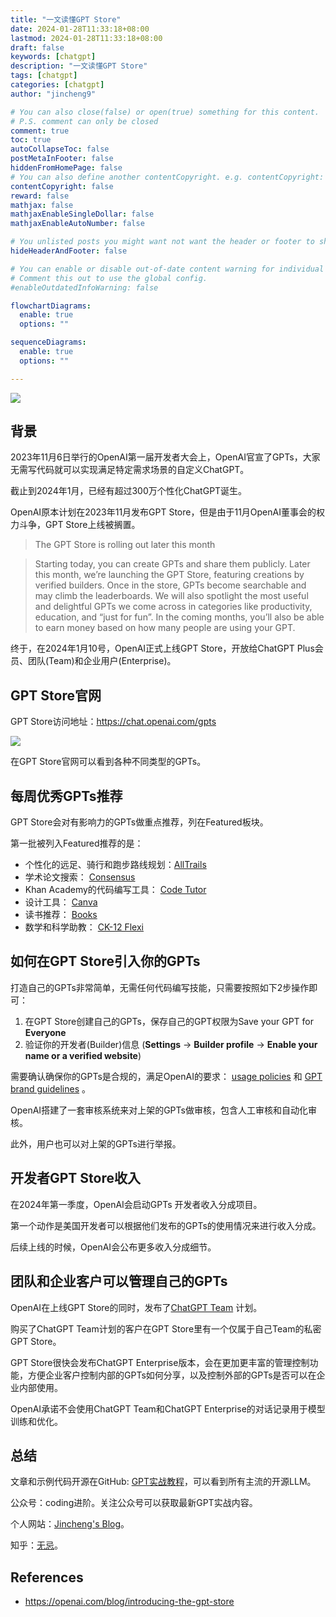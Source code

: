 ```yaml
---
title: "一文读懂GPT Store"
date: 2024-01-28T11:33:18+08:00
lastmod: 2024-01-28T11:33:18+08:00
draft: false
keywords: [chatgpt]
description: "一文读懂GPT Store"
tags: [chatgpt]
categories: [chatgpt]
author: "jincheng9"

# You can also close(false) or open(true) something for this content.
# P.S. comment can only be closed
comment: true
toc: true
autoCollapseToc: false
postMetaInFooter: false
hiddenFromHomePage: false
# You can also define another contentCopyright. e.g. contentCopyright: "This is another copyright."
contentCopyright: false
reward: false
mathjax: false
mathjaxEnableSingleDollar: false
mathjaxEnableAutoNumber: false

# You unlisted posts you might want not want the header or footer to show
hideHeaderAndFooter: false

# You can enable or disable out-of-date content warning for individual post.
# Comment this out to use the global config.
#enableOutdatedInfoWarning: false

flowchartDiagrams:
  enable: true
  options: ""

sequenceDiagrams: 
  enable: true
  options: ""

---
```


![](/img/wechat.png)

## 背景

2023年11月6日举行的OpenAI第一届开发者大会上，OpenAI官宣了GPTs，大家无需写代码就可以实现满足特定需求场景的自定义ChatGPT。

截止到2024年1月，已经有超过300万个性化ChatGPT诞生。

OpenAI原本计划在2023年11月发布GPT Store，但是由于11月OpenAI董事会的权力斗争，GPT Store上线被搁置。

>  The GPT Store is rolling out later this month

>  Starting today, you can create GPTs and share them publicly. Later this month, we’re launching the GPT Store, featuring creations by verified builders. Once in the store, GPTs become searchable and may climb the leaderboards. We will also spotlight the most useful and delightful GPTs we come across in categories like productivity, education, and “just for fun”. In the coming months, you’ll also be able to earn money based on how many people are using your GPT.

终于，在2024年1月10号，OpenAI正式上线GPT Store，开放给ChatGPT Plus会员、团队(Team)和企业用户(Enterprise)。

## GPT Store官网

GPT Store访问地址：https://chat.openai.com/gpts

![](/img/gpt_store.png) 

在GPT Store官网可以看到各种不同类型的GPTs。

## 每周优秀GPTs推荐

GPT Store会对有影响力的GPTs做重点推荐，列在Featured板块。

第一批被列入Featured推荐的是：

- 个性化的远足、骑行和跑步路线规划：[AllTrails](https://chat.openai.com/g/g-KpF6lTka3-alltrails)
- 学术论文搜索： [Consensus](https://chat.openai.com/g/g-bo0FiWLY7-researchgpt)
- Khan Academy的代码编写工具： [Code Tutor](https://chat.openai.com/g/g-HxPrv1p8v-code-tutor-khanmigo-lite)
- 设计工具： [Canva](https://chat.openai.com/g/g-alKfVrz9K-canva)
- 读书推荐： [Books](https://chat.openai.com/g/g-z77yDe7Vu)
- 数学和科学助教： [CK-12 Flexi](https://chat.openai.com/g/g-cEEXd8Dpb-ck-12-flexi) 

## 如何在GPT Store引入你的GPTs

打造自己的GPTs非常简单，无需任何代码编写技能，只需要按照如下2步操作即可：

1. 在GPT Store创建自己的GPTs，保存自己的GPT权限为Save your GPT for **Everyone**
2. 验证你的开发者(Builder)信息 (**Settings** → **Builder profile** → **Enable your name or a verified website**)

需要确认确保你的GPTs是合规的，满足OpenAI的要求： [usage policies](https://openai.com/policies/usage-policies) 和 [GPT brand guidelines](https://openai.com/brand#gpts-in-chatgpt) 。

OpenAI搭建了一套审核系统来对上架的GPTs做审核，包含人工审核和自动化审核。

此外，用户也可以对上架的GPTs进行举报。

## 开发者GPT Store收入

在2024年第一季度，OpenAI会启动GPTs 开发者收入分成项目。

第一个动作是美国开发者可以根据他们发布的GPTs的使用情况来进行收入分成。

后续上线的时候，OpenAI会公布更多收入分成细节。

## 团队和企业客户可以管理自己的GPTs

OpenAI在上线GPT Store的同时，发布了[ChatGPT Team](http://openai.com/chatgpt/team) 计划。

购买了ChatGPT Team计划的客户在GPT Store里有一个仅属于自己Team的私密GPT Store。

GPT Store很快会发布ChatGPT Enterprise版本，会在更加更丰富的管理控制功能，方便企业客户控制内部的GPTs如何分享，以及控制外部的GPTs是否可以在企业内部使用。

OpenAI承诺不会使用ChatGPT Team和ChatGPT Enterprise的对话记录用于模型训练和优化。

## 总结

文章和示例代码开源在GitHub: [GPT实战教程](https://github.com/jincheng9/gpt-tutorial)，可以看到所有主流的开源LLM。

公众号：coding进阶。关注公众号可以获取最新GPT实战内容。

个人网站：[Jincheng's Blog](https://jincheng9.github.io/)。

知乎：[无忌](https://www.zhihu.com/people/thucuhkwuji)。



## References

* https://openai.com/blog/introducing-the-gpt-store

